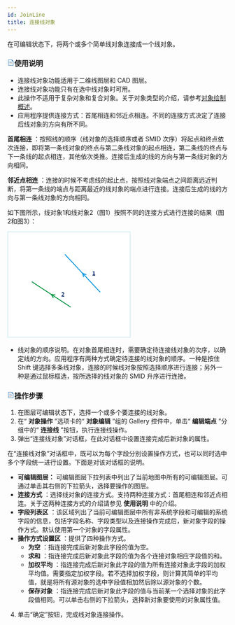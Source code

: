 ```yaml
---
id: JoinLine
title: 连接线对象  
---  
```

在可编辑状态下，将两个或多个简单线对象连接成一个线对象。

### ![](../../../img/read.gif)使用说明

  * 连接线对象功能适用于二维线图层和 CAD 图层。
  * 连接线对象功能只有在选中线对象时可用。
  * 此操作不适用于复杂对象和复合对象。关于对象类型的介绍，请参考[对象绘制概述](../CreateObjects/AboutCreateGeometry)。
  * 应用程序提供连接方式：首尾相连和邻近点相连。不同的连接方式决定了连接后线对象的方向有所不同。 

**首尾相连** ：按照线的顺序（线对象的选择顺序或者 SMID
次序）将起点和终点依次连接，即将第一条线对象的终点与第二条线对象的起点相连，第二条线的终点与下一条线的起点相连，其他依次类推。连接后生成的线的方向与第一条线对象的方向相同。

**邻近点相连**
：连接的时候不考虑线的起止点，按照线对象端点之间距离远近判断，将第一条线的端点与距离最近的线对象的端点进行连接。连接后生成的线的方向与第一条线对象的方向相同。

如下图所示，线对象1和线对象2（图1）按照不同的连接方式进行连接的结果（图2和图3）：

![](img/Join1.png)

  * 线对象的顺序说明。在对象首尾相连时，需要确定待连接线对象的次序，以确定线的方向。应用程序有两种方式确定待连接的线对象的顺序。一种是按住 Shift 键选择多条线对象，连接的时候线对象按照选择顺序进行连接；另外一种是通过鼠标框选，按所选择的线对象的 SMID 升序进行连接。 

### ![](../../../img/read.gif)操作步骤

  1. 在图层可编辑状态下，选择一个或多个要连接的线对象。 
  2. 在“ **对象操作** ”选项卡的“ **对象编辑** ”组的 Gallery 控件中，单击“ **编辑端点** ”分组中的“ **连接线** ”按钮，执行连接线操作。
  3. 弹出“连接线对象”对话框，在此对话框中设置连接完成后新对象的属性。

在“连接线对象”对话框中，既可以为每个字段分别设置操作方式，也可以同时选中多个字段统一进行设置。下面是对该对话框的说明。

  * **可编辑图层：** 可编辑图层下拉列表中列出了当前地图中所有的可编辑图层。可通过单击其右侧的下拉箭头，选择要操作的图层。
  * **连接方式** ：选择线对象的连接方式。支持两种连接方式：首尾相连和邻近点相连。关于这两种连接方式的介绍请参见 **使用说明** 中的介绍。
  * **字段列表区** ：该区域列出了当前可编辑图层中所有非系统字段和可编辑的系统字段的信息，包括字段名称、字段类型以及连接操作完成后，新对象字段的操作方式。默认使用第一个对象的字段属性。
  * **操作方式设置区** ：提供了四种操作方式。 
    * **为空** ：指连接完成后新对象此字段的值为空。
    * **求和** ：指连接完成后新对象此字段的值为各个连接对象相应字段值的和。
    * **加权平均** ：指连接完成后新对象此字段的值为所有连接对象此字段的加权平均值。需要指定加权字段。若不选择加权字段，则计算其简单的平均值，就是将所有源对象的选中字段值相加然后除以源对象的个数。
    * **保存对象** ：指连接完成后新对象此字段的值与当前某一个选择对象的此字段值相同。可以单击右侧的下拉箭头，选择新对象要使用的对象属性值。
4. 单击“确定”按钮，完成线对象连接操作。
